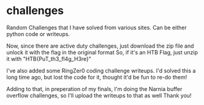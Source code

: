# challenges
Random Challenges that I have solved from various sites. Can be either python code or writeups.

Now, since there are active duty challenges, just download the zip file and unlock it with the flag in the original format
So, if it's an HTB Flag, just unzip it with "HTB{PuT_th3_fl4g_H3re}" 


I've also added some RingZer0 coding challenge writeups. I'd solved this a long time ago, but lost the code for it, thought it'd be fun to re-do them!

Adding to that, in preperation of my finals, I'm doing the Narnia buffer overflow challenges, so I'll upload the writeups to that as well
Thank you!
